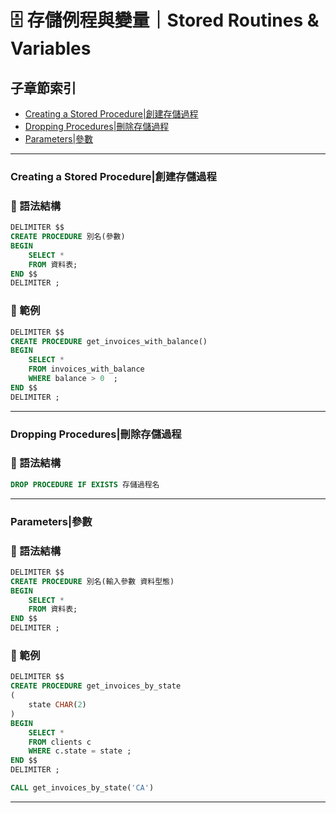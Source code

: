 # 🗄️ 存儲例程與變量｜Stored Routines & Variables

## 子章節索引
- [Creating a Stored Procedure|創建存儲過程](#creating-a-stored-procedure創建存儲過程)
- [Dropping Procedures|刪除存儲過程](#dropping-procedures刪除存儲過程)
- [Parameters|參數](#parameters參數)


---

### Creating a Stored Procedure|創建存儲過程

### 📌 語法結構
```sql
DELIMITER $$
CREATE PROCEDURE 別名(參數)
BEGIN
    SELECT *
    FROM 資料表;
END $$
DELIMITER ;
```

### 📘 範例
```sql
DELIMITER $$
CREATE PROCEDURE get_invoices_with_balance()
BEGIN
    SELECT *
    FROM invoices_with_balance
    WHERE balance > 0  ;
END $$
DELIMITER ;
```
---

### Dropping Procedures|刪除存儲過程

### 📌 語法結構
```sql
DROP PROCEDURE IF EXISTS 存儲過程名
```
---

### Parameters|參數

### 📌 語法結構
```sql
DELIMITER $$
CREATE PROCEDURE 別名(輸入參數 資料型態)
BEGIN
    SELECT *
    FROM 資料表;
END $$
DELIMITER ;
```

### 📘 範例
```sql
DELIMITER $$
CREATE PROCEDURE get_invoices_by_state
(
    state CHAR(2)
)
BEGIN
    SELECT *
    FROM clients c
    WHERE c.state = state ;
END $$
DELIMITER ;

CALL get_invoices_by_state('CA')
```
---
